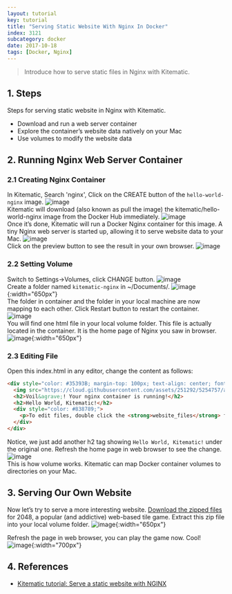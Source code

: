 ```yaml
---
layout: tutorial
key: tutorial
title: "Serving Static Website With Nginx In Docker"
index: 3121
subcategory: docker
date: 2017-10-18
tags: [Docker, Nginx]
---
```


> Introduce how to serve static files in Nginx with Kitematic.

## 1. Steps
Steps for serving static website in Nginx with Kitematic.
* Download and run a web server container
* Explore the container’s website data natively on your Mac
* Use volumes to modify the website data

## 2. Running Nginx Web Server Container
### 2.1 Creating Nginx Container
In Kitematic, Search 'nginx', Click on the CREATE button of the `hello-world-nginx` image.
![image](/assets/images/devops/3121/search.png)  
Kitematic will download (also known as pull the image) the kitematic/hello-world-nginx image from the Docker Hub immediately.
![image](/assets/images/devops/3121/download.png)  
Once it’s done, Kitematic will run a Docker Nginx container for this image. A tiny Nginx web server is started up, allowing it to serve website data to your Mac.
![image](/assets/images/devops/3121/running.png)  
Click on the preview button to see the result in your own browser.
![image](/assets/images/devops/3121/preview.png)  
### 2.2 Setting Volume
Switch to Settings->Volumes, click CHANGE button.
![image](/assets/images/devops/3121/settings.png)  
Create a folder named `kitematic-nginx` in ~/Documents/.
![image](/assets/images/devops/3121/createfolder.png){:width="650px"}  
The folder in container and the folder in your local machine are now mapping to each other. Click Restart button to restart the container.
![image](/assets/images/devops/3121/volume.png)  
You will find one html file in your local volume folder. This file is actually located in the container. It is the home page of Nginx you saw in browser.
![image](/assets/images/devops/3121/index.png){:width="650px"}  
### 2.3 Editing File
Open this index.html in any editor, change the content as follows:
```html
<div style="color: #35393B; margin-top: 100px; text-align: center; font-family: HelveticaNeue-Light, sans-serif;">
  <img src="https://cloud.githubusercontent.com/assets/251292/5254757/a08a277c-7981-11e4-9ec0-d49934859400.png">
  <h2>Voil&agrave;! Your nginx container is running!</h2>
  <h2>Hello World, Kitematic!</h2>
  <div style="color: #838789;">
    <p>To edit files, double click the <strong>website_files</strong> folder in Kitematic and edit the <strong>index.html</strong> file.</p>
  </div>
</div>
```
Notice, we just add another h2 tag showing `Hello World, Kitematic!` under the original one. Refresh the home page in web browser to see the change.
![image](/assets/images/devops/3121/newpreview.png)  
This is how volume works.
Kitematic can map Docker container volumes to directories on your Mac.

## 3. Serving Our Own Website
Now let’s try to serve a more interesting website. [Download the zipped files](https://github.com/gabrielecirulli/2048/archive/master.zip) for 2048, a popular (and addictive) web-based tile game. Extract this zip file into your local volume folder.
![image](/assets/images/devops/3121/2048files.png){:width="650px"}  

Refresh the page in web browser, you can play the game now. Cool!
![image](/assets/images/devops/3121/2048.png){:width="700px"}  

## 4. References
* [Kitematic tutorial: Serve a static website with NGINX](https://docs.docker.com/kitematic/nginx-web-server/)
